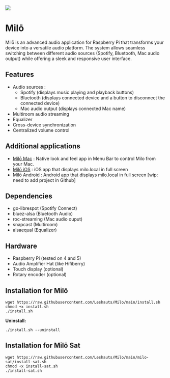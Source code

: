 
<picture>
<img style="pointer-events:none" src="https://leodurand.com/_autres/cover-milo-github@2x.png" />
</picture>

# Milō

Milō is an advanced audio application for Raspberry Pi that transforms your device into a versatile audio platform. The system allows seamless switching between different audio sources (Spotify, Bluetooth, Mac audio output) while offering a sleek and responsive user interface. 

## Features

- Audio sources :
  - Spotify (displays music playing and playback buttons)
  - Bluetooth (displays connected device and a button to disconnect the connected device)
  - Mac audio output (displays connected Mac name)
- Multiroom audio streaming
- Equalizer
- Cross-device synchronization
- Centralized volume control

## Additional applications 
- [Milō Mac](https://github.com/Leshauts/Milo-Mac) : Native look and feel app in Menu Bar to control Milo from your Mac.
- [Milō iOS](https://github.com/Leshauts/Milo-iOS) : iOS app that displays milo.local in full screen
- Milō Android : Android app that displays milo.local in full screen [wip: need to add project in Github]

## Dependencies
- go-librespot (Spotify Connect)
- bluez-alsa (Bluetooth Audio)
- roc-streaming (Mac audio ouput)
- snapcast (Multiroom)
- alsaequal (Equalizer)

## Hardware
- Raspberry Pi (tested on 4 and 5)
- Audio Amplifier Hat (like Hifiberry)
- Touch display (optional)
- Rotary encoder (optional)

## Installation for Milō
```
wget https://raw.githubusercontent.com/Leshauts/Milo/main/install.sh
chmod +x install.sh
./install.sh
```

**Uninstall:**
```
./install.sh --uninstall
```

## Installation for Milō Sat
```
wget https://raw.githubusercontent.com/Leshauts/Milo/main/milo-sat/install-sat.sh
chmod +x install-sat.sh
./install-sat.sh
```